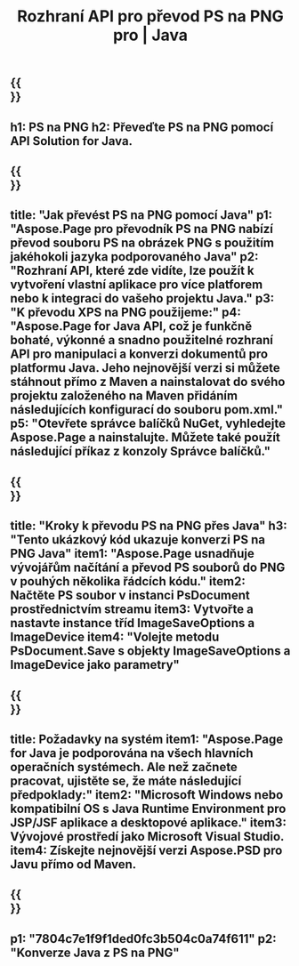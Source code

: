 ﻿---
translation: true
template: /_templates/_conversion-child-java.md
title: Rozhraní API pro převod PS na PNG pro | Java
url: /java/conversion/ps-to-png/
description: Ukázkový konverzní kód Java pro formát PS na soubor PNG. Tento ukázkový kód použijte k převodu PS na PNG v jakékoli webové nebo desktopové Java aplikaci.
informat: PS
outformat: PNG
otherformats: XPS EPS
---

{{<section banner>}}
---
h1: PS na PNG
h2: Převeďte PS na PNG pomocí API Solution for Java.
---

{{<section overview>}}
---
title: "Jak převést PS na PNG pomocí Java"
p1: "Aspose.Page pro převodník PS na PNG nabízí převod souboru PS na obrázek PNG s použitím jakéhokoli jazyka podporovaného Java"
p2: "Rozhraní API, které zde vidíte, lze použít k vytvoření vlastní aplikace pro více platforem nebo k integraci do vašeho projektu Java."
p3: "K převodu XPS na PNG použijeme:"
p4: "Aspose.Page for Java API, což je funkčně bohaté, výkonné a snadno použitelné rozhraní API pro manipulaci a konverzi dokumentů pro platformu Java. Jeho nejnovější verzi si můžete stáhnout přímo z Maven a nainstalovat do svého projektu založeného na Maven přidáním následujících konfigurací do souboru pom.xml."
p5: "Otevřete správce balíčků NuGet, vyhledejte Aspose.Page a nainstalujte. Můžete také použít následující příkaz z konzoly Správce balíčků."
---

{{<section feature1>}}
---
title: "Kroky k převodu PS na PNG přes Java"
h3: "Tento ukázkový kód ukazuje konverzi PS na PNG Java"
item1: "Aspose.Page usnadňuje vývojářům načítání a převod PS souborů do PNG v pouhých několika řádcích kódu."
item2: Načtěte PS soubor v instanci PsDocument prostřednictvím streamu
item3: Vytvořte a nastavte instance tříd ImageSaveOptions a ImageDevice
item4: "Volejte metodu PsDocument.Save s objekty ImageSaveOptions a ImageDevice jako parametry"
---

{{<section feature2>}}
---
title: Požadavky na systém
item1: "Aspose.Page for Java je podporována na všech hlavních operačních systémech. Ale než začnete pracovat, ujistěte se, že máte následující předpoklady:"
item2: "Microsoft Windows nebo kompatibilní OS s Java Runtime Environment pro JSP/JSF aplikace a desktopové aplikace."
item3: Vývojové prostředí jako Microsoft Visual Studio.
item4: Získejte nejnovější verzi Aspose.PSD pro Javu přímo od Maven.
---

{{<section gist>}}
---
p1: "7804c7e1f9f1ded0fc3b504c0a74f611"
p2: "Konverze Java z PS na PNG"
---
